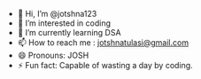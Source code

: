 - 👋 Hi, I’m @jotshna123
- 👀 I’m interested in coding
- 🌱 I’m currently learning DSA
- 📫 How to reach me : jotshnatulasi@gmail.com
- 😄 Pronouns: JOSH
- ⚡ Fun fact: Capable of wasting a day by coding.

<!---
jotshna123/jotshna123 is a ✨ special ✨ repository because its `README.md` (this file) appears on your GitHub profile.
You can click the Preview link to take a look at your changes.
--->
